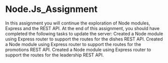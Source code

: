 # Node.Js_Assignment
In this assignment you will continue the exploration of Node modules, Express and the REST API. At the end of this assignment, you should have completed the following tasks to update the server: Created a Node module using Express router to support the routes for the dishes REST API. Created a Node module using Express router to support the routes for the promotions REST API. Created a Node module using Express router to support the routes for the leadership REST API.
